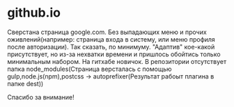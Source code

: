 # github.io

Сверстана страница google.com. Без выпадающих меню и прочих оживлений(например: страница входа в систему, или меню профиля после авторизации). Так сказать, по минимуму. "Адаптив" кое-какой присутствует, но из-за нехватки времени и пришлось обойтись только минимальным набором.
На гитхабе новичок. В репозитории отсутствует папка node_modules(Страница версталась с помощью gulp,node.js(npm),postcss -> autoprefixer(Результат рабоыт плагина в папке dest))

 Спасибо за внимание!
